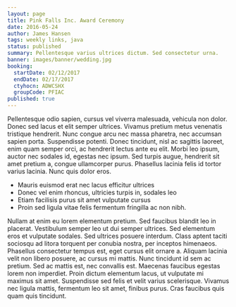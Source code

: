 ```yaml
---
layout: page
title: Pink Falls Inc. Award Ceremony
date: 2016-05-24
author: James Hansen
tags: weekly links, java
status: published
summary: Pellentesque varius ultrices dictum. Sed consectetur urna.
banner: images/banner/wedding.jpg
booking:
  startDate: 02/12/2017
  endDate: 02/17/2017
  ctyhocn: ADWCSHX
  groupCode: PFIAC
published: true
---
```

Pellentesque odio sapien, cursus vel viverra malesuada, vehicula non dolor. Donec sed lacus et elit semper ultrices. Vivamus pretium metus venenatis tristique hendrerit. Nunc congue arcu nec massa pharetra, nec accumsan sapien porta. Suspendisse potenti. Donec tincidunt, nisl ac sagittis laoreet, enim quam semper orci, ac hendrerit lectus ante eu elit. Morbi leo ipsum, auctor nec sodales id, egestas nec ipsum. Sed turpis augue, hendrerit sit amet pretium a, congue ullamcorper purus. Phasellus lacinia felis id tortor varius lacinia. Nunc quis dolor eros.

* Mauris euismod erat nec lacus efficitur ultrices
* Donec vel enim rhoncus, ultricies turpis in, sodales leo
* Etiam facilisis purus sit amet vulputate cursus
* Proin sed ligula vitae felis fermentum fringilla ac non nibh.

Nullam at enim eu lorem elementum pretium. Sed faucibus blandit leo in placerat. Vestibulum semper leo ut dui semper ultrices. Sed elementum eros et vulputate sodales. Sed ultrices posuere interdum. Class aptent taciti sociosqu ad litora torquent per conubia nostra, per inceptos himenaeos. Phasellus consectetur tempus est, eget cursus elit ornare a. Aliquam lacinia velit non libero posuere, ac cursus mi mattis. Nunc tincidunt id sem ac pretium. Sed ac mattis est, nec convallis est. Maecenas faucibus egestas lorem non imperdiet. Proin dictum elementum lacus, ut vulputate mi maximus sit amet. Suspendisse sed felis et velit varius scelerisque. Vivamus nec ligula mattis, fermentum leo sit amet, finibus purus. Cras faucibus quis quam quis tincidunt.
